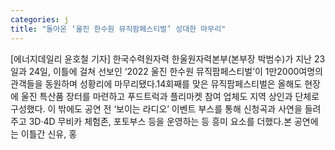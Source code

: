 ```yaml
---
categories: j
title: "돌아온 ‘울진 한수원 뮤직팜페스티벌’ 성대한 마무리"
---
```

[에너지데일리 윤호철 기자] 한국수력원자력 한울원자력본부(본부장 박범수)가 지난 23일과 24일, 이틀에 걸쳐 선보인 ‘2022 울진 한수원 뮤직팜페스티벌’이 1만2000여명의 관객들을 동원하며 성황리에 마무리됐다.14회째를 맞은 뮤직팜페스티벌은 올해도 현장에 울진 특산품 장터를 마련하고 푸드트럭과 플리마켓 참여 업체도 지역 상인과 단체로 구성했다. 이 밖에도 공연 전 ‘보이는 라디오’ 이벤트 부스를 통해 신청곡과 사연을 들려주고 3D·4D 무비카 체험존, 포토부스 등을 운영하는 등 흥미 요소를 더했다.본 공연에는 이틀간 신유, 홍